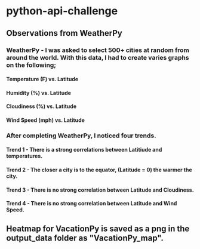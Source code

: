 # python-api-challenge

## Observations from WeatherPy

### WeatherPy - I was asked to select 500+ cities at random from around the world. With this data, I had to create varies graphs on the following;

#### Temperature (F) vs. Latitude
#### Humidity (%) vs. Latitude
#### Cloudiness (%) vs. Latitude
#### Wind Speed (mph) vs. Latitude

### After completing WeatherPy, I noticed four trends.

#### Trend 1 - There is a strong correlations between Latitiude and temperatures.

#### Trend 2 - The closer a city is to the equator, (Latitude = 0) the warmer the city.

#### Trend 3 - There is no strong correlation between Latitude and Cloudiness.

#### Trend 4 - There is no strong correlation between Latitude and Wind Speed.

## Heatmap for VacationPy is saved as a png in the output_data folder as "VacationPy_map".
